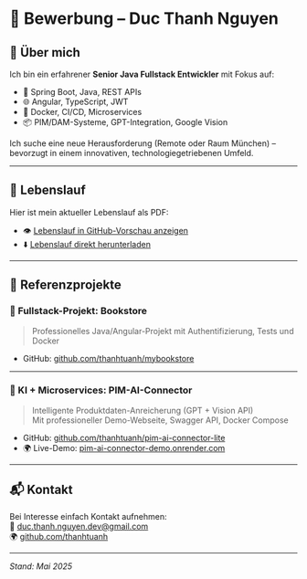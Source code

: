 # 📄 Bewerbung – Duc Thanh Nguyen

## 👤 Über mich

Ich bin ein erfahrener **Senior Java Fullstack Entwickler** mit Fokus auf:
- 🧠 Spring Boot, Java, REST APIs
- 🌐 Angular, TypeScript, JWT
- 🐳 Docker, CI/CD, Microservices
- 📦 PIM/DAM-Systeme, GPT-Integration, Google Vision

Ich suche eine neue Herausforderung (Remote oder Raum München) – bevorzugt in einem innovativen, technologiegetriebenen Umfeld.

---

## 📎 Lebenslauf

Hier ist mein aktueller Lebenslauf als PDF:

- 👁️ [Lebenslauf in GitHub-Vorschau anzeigen](./Lebenslauf.pdf)
- ⬇️ [Lebenslauf direkt herunterladen](./Lebenslauf.pdf)

---

## 🚀 Referenzprojekte

### 🔧 Fullstack-Projekt: Bookstore  
> Professionelles Java/Angular-Projekt mit Authentifizierung, Tests und Docker

- GitHub: [github.com/thanhtuanh/mybookstore](https://github.com/thanhtuanh/mybookstore)

---

### 🤖 KI + Microservices: PIM-AI-Connector  
> Intelligente Produktdaten-Anreicherung (GPT + Vision API)  
> Mit professioneller Demo-Webseite, Swagger API, Docker Compose

- GitHub: [github.com/thanhtuanh/pim-ai-connector-lite](https://github.com/thanhtuanh/pim-ai-connector-lite)  
- 🌍 Live-Demo: [pim-ai-connector-demo.onrender.com](https://pim-ai-connector-demo.onrender.com)

---

## 📬 Kontakt

Bei Interesse einfach Kontakt aufnehmen:  
📧 duc.thanh.nguyen.dev@gmail.com  
🌍 [github.com/thanhtuanh](https://github.com/thanhtuanh)

---

*Stand: Mai 2025*
